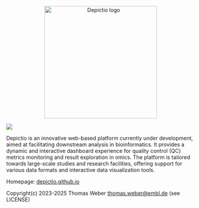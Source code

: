 
<p align="center">
  <img src="https://depictio.github.io/depictio-docs/images/logo/logo_hd.png" alt="Depictio logo" width=300>
</p>


![](./docs/images/Demo.gif)


Depictio is an innovative web-based platform currently under development, aimed at facilitating downstream analysis in bioinformatics. It provides a dynamic and interactive dashboard experience for quality control (QC) metrics monitoring and result exploration in omics. The platform is tailored towards large-scale studies and research facilities, offering support for various data formats and interactive data visualization tools.

Homepage: [depictio.github.io](https://depictio.github.io/depictio-docs/)

Copyright(c) 2023-2025 Thomas Weber thomas.weber@embl.de (see LICENSE)
